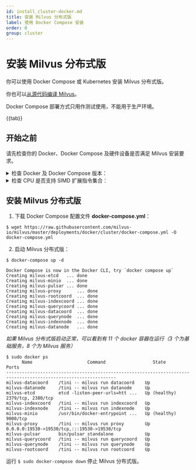 ```yaml
---
id: install_cluster-docker.md
title: 安装 Milvus 分布式版
label: 使用 Docker Compose 安装
order: 0
group: cluster
---
```

# 安装 Milvus 分布式版
你可以使用 Docker Compose 或 Kubernetes 安装 Milvus 分布式版。

你也可以[从源代码编译 Milvus](https://github.com/milvus-io/milvus#to-start-developing-milvus)。

<div class="alert note">
Docker Compose 部署方式只用作测试使用，不能用于生产环境。
</div>

{{tab}}

## 开始之前

请先检查你的 Docker、Docker Compose 及硬件设备是否满足 Milvus 安装要求。

<details><summary>检查 Docker 及 Docker Compose 版本：</summary>

- 运行 `$ sudo docker info` 确认 Docker 版本。建议使用 19.03 或以上版本。

<div class="alert note">
安装 Docker 步骤见 <a href="https://docs.docker.com/get-docker/">Docker CE/EE</a> 官方安装说明。
</div>

- 运行 `$ sudo docker-compose version` 确认 Docker Compose 版本。建议使用 1.25.1 或以上版本。 

<div class="alert note">
安装 Docker Compose 步骤见 <a href="https://docs.docker.com/compose/install/">Docker Compose</a> 官方安装说明。
</div>

</details>

<details><summary>检查 CPU 是否支持 SIMD 扩展指令集合：</summary>

Milvus 在构建索引和查询向量时依赖 CPU 对 SIMD (Single Instruction Multiple Data) 扩展指令集合的支持。请确保运行 Milvus 的 CPU 至少支持以下一种 SIMD 指令集合：

- SSE4.2
- AVX
- AVX2
- AVX512

使用 lscpu 命令以检查 CPU 是否支持特定 SIMD 指令集合：
```
$ lscpu | grep -e sse4_2 -e avx -e avx2 -e avx512
```

</details>


## 安装 Milvus 分布式版

1. 下载 Docker Compose 配置文件 **docker-compose.yml**：

```
$ wget https://raw.githubusercontent.com/milvus-io/milvus/master/deployments/docker/cluster/docker-compose.yml -O docker-compose.yml
```


2. 启动 Milvus 分布式版：

```Shell
$ docker-compose up -d
```

```Text
Docker Compose is now in the Docker CLI, try `docker compose up`
Creating milvus-etcd   ... done
Creating milvus-minio  ... done
Creating milvus-pulsar ... done
Creating milvus-proxy      ... done
Creating milvus-rootcoord  ... done
Creating milvus-indexcoord ... done
Creating milvus-querycoord ... done
Creating milvus-datacoord  ... done
Creating milvus-querynode  ... done
Creating milvus-indexnode  ... done
Creating milvus-datanode   ... done
```

*如果 Milvus 分布式版启动正常，可以看到有 11 个 docker 容器在运行（3 个为基础服务，8 个为 Milvus 服务）*

```
$ sudo docker ps
      Name                     Command                  State                          Ports
----------------------------------------------------------------------------------------------------------------
milvus-datacoord    /tini -- milvus run datacoord    Up
milvus-datanode     /tini -- milvus run datanode     Up
milvus-etcd         etcd -listen-peer-urls=htt ...   Up (healthy)   2379/tcp, 2380/tcp
milvus-indexcoord   /tini -- milvus run indexcoord   Up
milvus-indexnode    /tini -- milvus run indexnode    Up
milvus-minio        /usr/bin/docker-entrypoint ...   Up (healthy)   9000/tcp
milvus-proxy        /tini -- milvus run proxy        Up             0.0.0.0:19530->19530/tcp,:::19530->19530/tcp
milvus-pulsar       bin/pulsar standalone            Up
milvus-querycoord   /tini -- milvus run querycoord   Up
milvus-querynode    /tini -- milvus run querynode    Up
milvus-rootcoord    /tini -- milvus run rootcoord    Up
```
<div class="alert note">
运行 <code>$ sudo docker-compose down</code> 停止 Milvus 分布式版。
</div>
